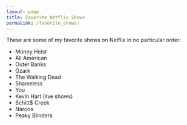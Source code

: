 ```yaml
---
layout: page
title: Favorite Netflix Shows
permalink: /favorite_shows/
---
```


These are some of my favorite shows on Netflix in no particular order:<br>
- Money Heist
- All American
- Outer Banks
- Ozark
- The Walking Dead
- Shameless
- You
- Kevin Hart (live shows)
- Schitt$ Creek
- Narcos
- Peaky Blinders
